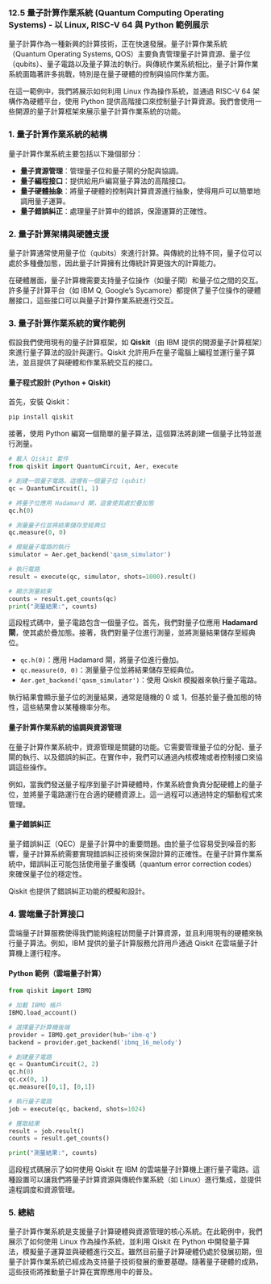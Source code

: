 ### 12.5 量子計算作業系統 (Quantum Computing Operating Systems) - 以 Linux, RISC-V 64 與 Python 範例展示

量子計算作為一種新興的計算技術，正在快速發展。量子計算作業系統（Quantum Operating Systems, QOS）主要負責管理量子計算資源、量子位（qubits）、量子電路以及量子算法的執行。與傳統作業系統相比，量子計算作業系統面臨著許多挑戰，特別是在量子硬體的控制與協同作業方面。

在這一範例中，我們將展示如何利用 Linux 作為操作系統，並通過 RISC-V 64 架構作為硬體平台，使用 Python 提供高階接口來控制量子計算資源。我們會使用一些開源的量子計算框架來展示量子計算作業系統的功能。

### 1. 量子計算作業系統的結構

量子計算作業系統主要包括以下幾個部分：
- **量子資源管理**：管理量子位和量子閘的分配與協調。
- **量子編程接口**：提供給用戶編寫量子算法的高階接口。
- **量子硬體抽象**：將量子硬體的控制與計算資源進行抽象，使得用戶可以簡單地調用量子運算。
- **量子錯誤糾正**：處理量子計算中的錯誤，保證運算的正確性。

### 2. 量子計算架構與硬體支援

量子計算通常使用量子位（qubits）來進行計算。與傳統的比特不同，量子位可以處於多種疊加態，因此量子計算擁有比傳統計算更強大的計算能力。

在硬體層面，量子計算機需要支持量子位操作（如量子閘）和量子位之間的交互。許多量子計算平台（如 IBM Q, Google’s Sycamore）都提供了量子位操作的硬體層接口，這些接口可以與量子計算作業系統進行交互。

### 3. 量子計算作業系統的實作範例

假設我們使用現有的量子計算框架，如 **Qiskit**（由 IBM 提供的開源量子計算框架）來進行量子算法的設計與運行。Qiskit 允許用戶在量子電腦上編程並運行量子算法，並且提供了與硬體和作業系統交互的接口。

#### 量子程式設計 (Python + Qiskit)

首先，安裝 Qiskit：

```bash
pip install qiskit
```

接著，使用 Python 編寫一個簡單的量子算法，這個算法將創建一個量子比特並進行測量。

```python
# 載入 Qiskit 套件
from qiskit import QuantumCircuit, Aer, execute

# 創建一個量子電路，這裡有一個量子位 (qubit)
qc = QuantumCircuit(1, 1)

# 將量子位應用 Hadamard 閘，這會使其處於疊加態
qc.h(0)

# 測量量子位並將結果儲存至經典位
qc.measure(0, 0)

# 模擬量子電路的執行
simulator = Aer.get_backend('qasm_simulator')

# 執行電路
result = execute(qc, simulator, shots=1000).result()

# 顯示測量結果
counts = result.get_counts(qc)
print("測量結果:", counts)
```

這段程式碼中，量子電路包含一個量子位。首先，我們對量子位應用 **Hadamard 閘**，使其處於疊加態。接著，我們對量子位進行測量，並將測量結果儲存至經典位。

- `qc.h(0)`：應用 Hadamard 閘，將量子位進行疊加。
- `qc.measure(0, 0)`：測量量子位並將結果儲存至經典位。
- `Aer.get_backend('qasm_simulator')`：使用 Qiskit 模擬器來執行量子電路。

執行結果會顯示量子位的測量結果，通常是隨機的 0 或 1，但基於量子疊加態的特性，這些結果會以某種機率分布。

#### 量子計算作業系統的協調與資源管理

在量子計算作業系統中，資源管理是關鍵的功能。它需要管理量子位的分配、量子閘的執行、以及錯誤的糾正。在實作中，我們可以通過內核模塊或者控制接口來協調這些操作。

例如，當我們發送量子程序到量子計算硬體時，作業系統會負責分配硬體上的量子位，並將量子電路運行在合適的硬體資源上。這一過程可以通過特定的驅動程式來管理。

#### 量子錯誤糾正

量子錯誤糾正（QEC）是量子計算中的重要問題。由於量子位容易受到噪音的影響，量子計算系統需要實現錯誤糾正技術來保證計算的正確性。在量子計算作業系統中，錯誤糾正可能包括使用量子重復碼（quantum error correction codes）來確保量子位的穩定性。

Qiskit 也提供了錯誤糾正功能的模擬和設計。

### 4. 雲端量子計算接口

雲端量子計算服務使得我們能夠遠程訪問量子計算資源，並且利用現有的硬體來執行量子算法。例如，IBM 提供的量子計算服務允許用戶通過 Qiskit 在雲端量子計算機上運行程序。

#### Python 範例（雲端量子計算）

```python
from qiskit import IBMQ

# 加載 IBMQ 帳戶
IBMQ.load_account()

# 選擇量子計算機後端
provider = IBMQ.get_provider(hub='ibm-q')
backend = provider.get_backend('ibmq_16_melody')

# 創建量子電路
qc = QuantumCircuit(2, 2)
qc.h(0)
qc.cx(0, 1)
qc.measure([0,1], [0,1])

# 執行量子電路
job = execute(qc, backend, shots=1024)

# 獲取結果
result = job.result()
counts = result.get_counts()

print("測量結果:", counts)
```

這段程式碼展示了如何使用 Qiskit 在 IBM 的雲端量子計算機上運行量子電路。這種設置可以讓我們將量子計算資源與傳統作業系統（如 Linux）進行集成，並提供遠程調度和資源管理。

### 5. 總結

量子計算作業系統是支援量子計算硬體與資源管理的核心系統。在此範例中，我們展示了如何使用 Linux 作為操作系統，並利用 Qiskit 在 Python 中開發量子算法，模擬量子運算並與硬體進行交互。雖然目前量子計算硬體仍處於發展初期，但量子計算作業系統已經成為支持量子技術發展的重要基礎。隨著量子硬體的成熟，這些技術將推動量子計算在實際應用中的普及。